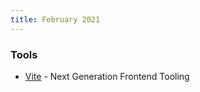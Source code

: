 ```yaml
---
title: February 2021
---
```


### Tools

- [Vite](https://vitejs.dev/) - Next Generation Frontend Tooling
